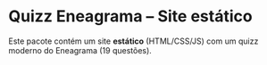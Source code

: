 # Quizz Eneagrama – Site estático

Este pacote contém um site **estático** (HTML/CSS/JS) com um quizz moderno do Eneagrama (19 questões).
